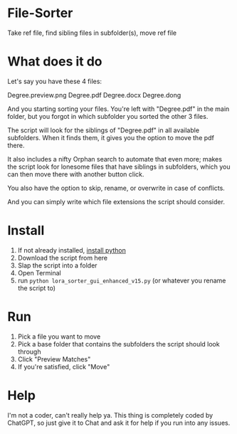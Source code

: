 # File-Sorter
Take ref file, find sibling files in subfolder(s), move ref file

# What does it do

Let's say you have these 4 files:

Degree.preview.png
Degree.pdf
Degree.docx
Degree.dong

And you starting sorting your files. You're left with "Degree.pdf" in the main folder, but you forgot in which subfolder you sorted the other 3 files.

The script will look for the siblings of "Degree.pdf" in all available subfolders. When it finds them, it gives you the option to move the pdf there.

It also includes a nifty Orphan search to automate that even more; makes the script look for lonesome files that have siblings in subfolders, which you can then move there with another button click.

You also have the option to skip, rename, or overwrite in case of conflicts.

And you can simply write which file extensions the script should consider.

# Install

1. If not already installed, [install python](https://www.python.org/downloads/)
2. Download the script from here
3. Slap the script into a folder
4. Open Terminal
5. run ```python lora_sorter_gui_enhanced_v15.py``` (or whatever you rename the script to)

# Run

1. Pick a file you want to move
2. Pick a base folder that contains the subfolders the script should look through
3. Click "Preview Matches"
4. If you're satisfied, click "Move"

# Help

I'm not a coder, can't really help ya. This thing is completely coded by ChatGPT, so just give it to Chat and ask it for help if you run into any issues.
